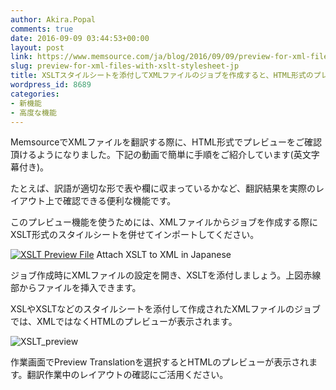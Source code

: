 ```yaml
---
author: Akira.Popal
comments: true
date: 2016-09-09 03:44:53+00:00
layout: post
link: https://www.memsource.com/ja/blog/2016/09/09/preview-for-xml-files-with-xslt-stylesheet-jp/
slug: preview-for-xml-files-with-xslt-stylesheet-jp
title: XSLTスタイルシートを添付してXMLファイルのジョブを作成すると、HTML形式のプレビューをご確認頂けます。
wordpress_id: 8689
categories:
- 新機能
- 高度な機能
---
```



MemsourceでXMLファイルを翻訳する際に、HTML形式でプレビューをご確認頂けるようになりました。下記の動画で簡単に手順をご紹介しています(英文字幕付き)。



たとえば、訳語が適切な形で表や欄に収まっているかなど、翻訳結果を実際のレイアウト上で確認できる便利な機能です。

<!-- more -->

このプレビュー機能を使うためには、XMLファイルからジョブを作成する際にXSLT形式のスタイルシートを併せてインポートしてください。

[![XSLT Preview File](/wp-content/uploads/2016/09/XML-1.png)](/wp-content/uploads/2016/09/XML-1.png) Attach XSLT to XML in Japanese

ジョブ作成時にXMLファイルの設定を開き、XSLTを添付しましょう。上図赤線部からファイルを挿入できます。

XSLやXSLTなどのスタイルシートを添付して作成されたXMLファイルのジョブでは、XMLではなくHTMLのプレビューが表示されます。

![XSLT_preview](/wp-content/uploads/2016/08/XSLT_preview-1024x576.png)

作業画面でPreview Translationを選択するとHTMLのプレビューが表示されます。翻訳作業中のレイアウトの確認にご活用ください。

